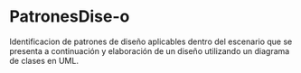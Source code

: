 # PatronesDise-o
Identificacion de patrones de diseño aplicables  dentro del escenario que se presenta a continuación y elaboración de  un diseño utilizando un diagrama de clases  en UML. 
